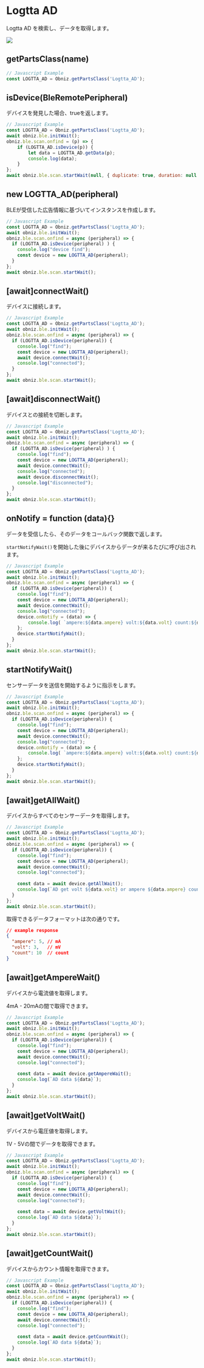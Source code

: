 # Logtta AD
Logtta AD を検索し、データを取得します。

![](image.jpg)



## getPartsClass(name)

```javascript
// Javascript Example
const LOGTTA_AD = Obniz.getPartsClass('Logtta_AD');
```

## isDevice(BleRemotePeripheral)

デバイスを発見した場合、trueを返します。

```javascript
// Javascript Example
const LOGTTA_AD = Obniz.getPartsClass('Logtta_AD');
await obniz.ble.initWait();
obniz.ble.scan.onfind = (p) => {
    if (LOGTTA_AD.isDevice(p)) {
        let data = LOGTTA_AD.getData(p);
        console.log(data);
    }
};
await obniz.ble.scan.startWait(null, { duplicate: true, duration: null });
```

## new LOGTTA_AD(peripheral)

BLEが受信した広告情報に基づいてインスタンスを作成します。


```javascript
// Javascript Example
const LOGTTA_AD = Obniz.getPartsClass('Logtta_AD');
await obniz.ble.initWait();
obniz.ble.scan.onfind = async (peripheral) => {
  if (LOGTTA_AD.isDevice(peripheral) ) {
    console.log("device find");
    const device = new LOGTTA_AD(peripheral);
  }
};
await obniz.ble.scan.startWait();

```


## [await]connectWait()

デバイスに接続します。

```javascript
// Javascript Example
const LOGTTA_AD = Obniz.getPartsClass('Logtta_AD');
await obniz.ble.initWait();
obniz.ble.scan.onfind = async (peripheral) => {
  if (LOGTTA_AD.isDevice(peripheral)) {
    console.log("find");
    const device = new LOGTTA_AD(peripheral);
    await device.connectWait();
    console.log("connected");
  }
};
await obniz.ble.scan.startWait();

```


## [await]disconnectWait()

デバイスとの接続を切断します。

```javascript
// Javascript Example
const LOGTTA_AD = Obniz.getPartsClass('Logtta_AD');
await obniz.ble.initWait();
obniz.ble.scan.onfind = async (peripheral) => {
  if (LOGTTA_AD.isDevice(peripheral) ) {
    console.log("find");
    const device = new LOGTTA_AD(peripheral);
    await device.connectWait();
    console.log("connected");
    await device.disconnectWait();
    console.log("disconnected");
  }
};
await obniz.ble.scan.startWait();

```


## onNotify =  function (data){}

データを受信したら、そのデータをコールバック関数で返します。

``startNotifyWait()``を開始した後にデバイスからデータが来るたびに呼び出されます。

```javascript
// Javascript Example
const LOGTTA_AD = Obniz.getPartsClass('Logtta_AD');
await obniz.ble.initWait();
obniz.ble.scan.onfind = async (peripheral) => {
  if (LOGTTA_AD.isDevice(peripheral)) {
    console.log("find");
    const device = new LOGTTA_AD(peripheral);
    await device.connectWait();
    console.log("connected");
    device.onNotify = (data) => {
        console.log( `ampere:${data.ampere} volt:${data.volt} count:${data.count}` );
    };
    device.startNotifyWait();
  }
};
await obniz.ble.scan.startWait();
```

## startNotifyWait()

センサーデータを送信を開始するように指示をします。

```javascript
// Javascript Example
const LOGTTA_AD = Obniz.getPartsClass('Logtta_AD');
await obniz.ble.initWait();
obniz.ble.scan.onfind = async (peripheral) => {
  if (LOGTTA_AD.isDevice(peripheral)) {
    console.log("find");
    const device = new LOGTTA_AD(peripheral);
    await device.connectWait();
    console.log("connected");
    device.onNotify = (data) => {
        console.log( `ampere:${data.ampere} volt:${data.volt} count:${data.count}` );
    };
    device.startNotifyWait();
  }
};
await obniz.ble.scan.startWait();
```


## [await]getAllWait()

デバイスからすべてのセンサーデータを取得します。

```javascript
// Javascript Example
const LOGTTA_AD = Obniz.getPartsClass('Logtta_AD');
await obniz.ble.initWait();
obniz.ble.scan.onfind = async (peripheral) => {
  if (LOGTTA_AD.isDevice(peripheral)) {
    console.log("find");
    const device = new LOGTTA_AD(peripheral);
    await device.connectWait();
    console.log("connected");
    
    const data = await device.getAllWait();
    console.log(`AD get volt ${data.volt} or ampere ${data.ampere} count ${data.count}`);
  }
};
await obniz.ble.scan.startWait();
```

取得できるデータフォーマットは次の通りです。

```json
// example response
{
  "ampere": 5, // mA
  "volt": 3,   // mV
  "count": 10  // count
}
```

## [await]getAmpereWait()

デバイスから電流値を取得します。

4mA - 20mAの間で取得できます。

```javascript
// Javascript Example
const LOGTTA_AD = Obniz.getPartsClass('Logtta_AD');
await obniz.ble.initWait();
obniz.ble.scan.onfind = async (peripheral) => {
  if (LOGTTA_AD.isDevice(peripheral)) {
    console.log("find");
    const device = new LOGTTA_AD(peripheral);
    await device.connectWait();
    console.log("connected");
    
    const data = await device.getAmpereWait();
    console.log(`AD data ${data}`);
  }
};
await obniz.ble.scan.startWait();
```


## [await]getVoltWait()

デバイスから電圧値を取得します。

1V - 5Vの間でデータを取得できます。

```javascript
// Javascript Example
const LOGTTA_AD = Obniz.getPartsClass('Logtta_AD');
await obniz.ble.initWait();
obniz.ble.scan.onfind = async (peripheral) => {
  if (LOGTTA_AD.isDevice(peripheral)) {
    console.log("find");
    const device = new LOGTTA_AD(peripheral);
    await device.connectWait();
    console.log("connected");
    
    const data = await device.getVoltWait();
    console.log(`AD data ${data}`);
  }
};
await obniz.ble.scan.startWait();
```


## [await]getCountWait()

デバイスからカウント情報を取得できます。

```javascript
// Javascript Example
const LOGTTA_AD = Obniz.getPartsClass('Logtta_AD');
await obniz.ble.initWait();
obniz.ble.scan.onfind = async (peripheral) => {
  if (LOGTTA_AD.isDevice(peripheral)) {
    console.log("find");
    const device = new LOGTTA_AD(peripheral);
    await device.connectWait();
    console.log("connected");
    
    const data = await device.getCountWait();
    console.log(`AD data ${data}`);
  }
};
await obniz.ble.scan.startWait();
```
